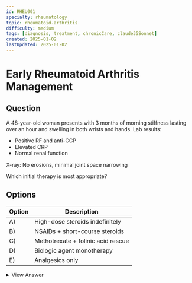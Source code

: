 ```yaml
---
id: RHEU001
specialty: rheumatology
topic: rheumatoid-arthritis
difficulty: medium
tags: [diagnosis, treatment, chronicCare, claude35Sonnet]
created: 2025-01-02
lastUpdated: 2025-01-02
---
```


# Early Rheumatoid Arthritis Management

## Question
A 48-year-old woman presents with 3 months of morning stiffness lasting over an hour and swelling in both wrists and hands. Lab results:
- Positive RF and anti-CCP
- Elevated CRP
- Normal renal function

X-ray: No erosions, minimal joint space narrowing

Which initial therapy is most appropriate?

## Options
| Option | Description                        |
|--------|------------------------------------|
| A)     | High-dose steroids indefinitely   |
| B)     | NSAIDs + short-course steroids     |
| C)     | Methotrexate + folinic acid rescue |
| D)     | Biologic agent monotherapy         |
| E)     | Analgesics only                    |

<details>
<summary>View Answer</summary>

## Correct Answer
C

## Explanation
1. Methotrexate is first-line DMARD for RA.  
2. Folinic acid (leucovorin) or folate supplementation helps reduce side effects.  
3. NSAIDs and low-dose steroids (B) can be adjunctive, not monotherapy.  
4. Biologics (D) typically added if inadequate response to methotrexate.  
5. Analgesics alone (E) won't control disease progression.

## References
- 2022 ACR Guidelines for RA Management
- NEJM 2021: "Early Rheumatoid Arthritis Therapy"
</details>
